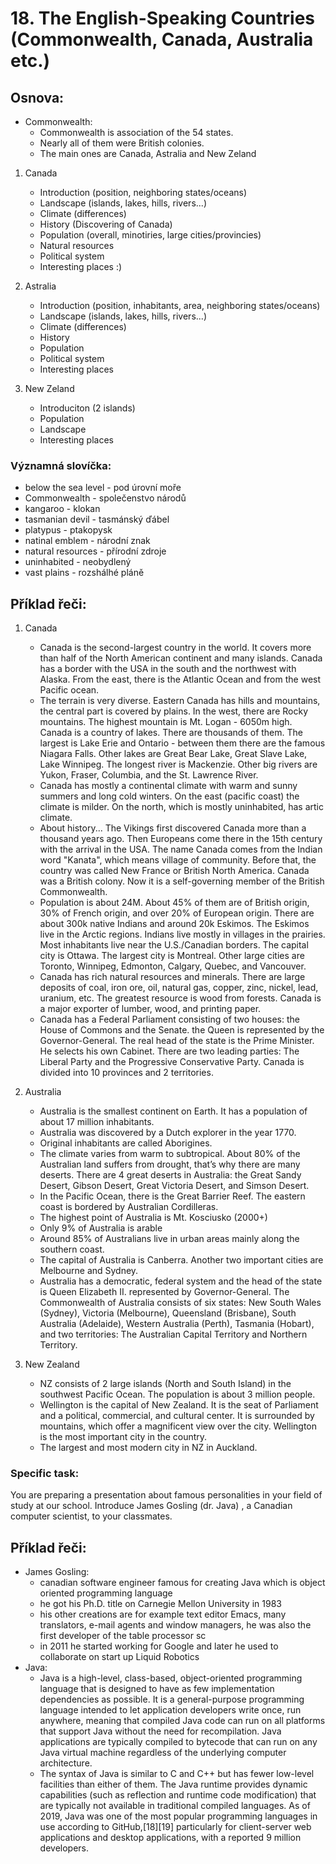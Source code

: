 # 18. The English-Speaking Countries (Commonwealth, Canada, Australia etc.)

## Osnova: 

* Commonwealth:
    * Commonwealth is association of the 54 states.   
    * Nearly all of them were British colonies.
    * The main ones are Canada, Astralia and New Zeland
  
1. Canada
   * Introduction (position, neighboring states/oceans)
   * Landscape (islands, lakes, hills, rivers...)
   * Climate (differences)
   * History (Discovering of Canada)
   * Population (overall, minotiries, large cities/provincies)
   * Natural resources
   * Political system
   * Interesting places :)
  
2. Astralia
   * Introduction (position, inhabitants, area, neighboring states/oceans)
   * Landscape (islands, lakes, hills, rivers...)
   * Climate (differences)
   * History
   * Population
   * Political system
   * Interesting places

3. New Zeland
   * Introduciton (2 islands)
   * Population
   * Landscape
   * Interesting places

### Významná slovíčka:
* below the sea level - pod úrovní moře 
* Commonwealth - společenstvo národů 
* kangaroo - klokan 
* tasmanian devil - tasmánský ďábel 
* platypus - ptakopysk 
* natinal emblem - národní znak 
* natural resources - přírodní zdroje 
* uninhabited - neobydlený 
* vast plains - rozshálhé pláně 


## Příklad řeči: 
1. Canada
   * Canada is the second-largest country in the world. It covers more than half of the North American continent and many islands.
   Canada has a border with the USA in the south and the northwest with Alaska. From the east, there is the Atlantic Ocean and from the west Pacific ocean.
   * The terrain is very diverse. Eastern Canada has hills and mountains, the central part is covered by plains. In the west, there are Rocky mountains. The highest mountain is Mt. Logan - 6050m high.     
   Canada is a country of lakes. There are thousands of them. The largest is Lake Erie and Ontario - between them there are the famous Niagara Falls. Other lakes are Great Bear Lake, Great Slave Lake, Lake Winnipeg. The longest river is Mackenzie. Other big rivers are Yukon, Fraser, Columbia, and the St. Lawrence River.
   * Canada has mostly a continental climate with warm and sunny summers and long cold winters. On the east (pacific coast) the climate is milder. On the north, which is mostly uninhabited, has artic climate.
   * About history... The Vikings first discovered Canada more than a thousand years ago. Then Europeans come there in the 15th century with the arrival in the USA. The name Canada comes from the Indian word "Kanata", which means village of community. Before that, the country was called New France or British North America. Canada was a British colony. Now it is a self-governing member of the British Commonwealth.
   * Population is about 24M. About 45% of them are of British origin, 30% of French origin, and over 20% of European origin. There are about 300k native Indians and around 20k Eskimos. The Eskimos live in the Arctic regions. Indians live mostly in villages in the prairies. Most inhabitants live near the U.S./Canadian borders. The capital city is Ottawa. The largest city is Montreal. Other large cities are Toronto, Winnipeg, Edmonton, Calgary, Quebec, and Vancouver.
   * Canada has rich natural resources and minerals. There are large deposits of coal, iron ore, oil, natural gas, copper, zinc, nickel, lead, uranium, etc. The greatest resource is wood from forests. Canada is a major exporter of lumber, wood, and printing paper.
   * Canada has a Federal Parliament consisting of two houses: the House of Commons and the Senate. the Queen is represented by the Governor-General. The real head of the state is the Prime Minister. He selects his own Cabinet. There are two leading parties: The Liberal Party and the Progressive Conservative Party.
   Canada is divided into 10 provinces and 2 territories.

2. Australia
   * Australia is the smallest continent on Earth. It has a population of about 17 million inhabitants. 
   * Australia was discovered by a Dutch explorer in the year 1770. 
   * Original inhabitants are called Aborigines.
   * The climate varies from warm to subtropical. About 80% of the Australian land suffers from drought, that’s why there are many deserts. There are 4 great deserts in Australia: the Great Sandy Desert, Gibson Desert, Great Victoria Desert, and Simson Desert.
   * In the Pacific Ocean, there is the Great Barrier Reef. The eastern coast is bordered by Australian Cordilleras.
   * The highest point of Australia is Mt. Kosciusko (2000+)
   * Only 9% of Australia is arable
   * Around 85% of Australians live in urban areas mainly along the southern coast.
   * The capital of Australia is Canberra. Another two important cities are Melbourne and Sydney. 
   * Australia has a democratic, federal system and the head of the state is Queen Elizabeth II. represented by Governor-General. The Commonwealth of Australia consists of six states: New South Wales (Sydney), Victoria (Melbourne), Queensland (Brisbane), South Australia (Adelaide), Western Australia (Perth), Tasmania (Hobart), and two territories: The Australian Capital Territory and Northern Territory.

3. New Zealand 
   * NZ consists of 2 large islands (North and South Island) in the southwest Pacific Ocean. The population is about 3 million people.
   * Wellington is the capital of New Zealand. It is the seat of Parliament and a political, commercial, and cultural center. It is surrounded by mountains, which offer a magnificent view over the city. Wellington is the most important city in the country.
   * The largest and most modern city in NZ in Auckland.


### Specific task:
You are preparing  a presentation about famous personalities in your field of study at our school. Introduce James Gosling (dr. Java) , a Canadian computer scientist, to your classmates.

## Příklad řeči: 
* James Gosling:
    *	canadian software engineer famous for creating Java which is object oriented programming language
    *	he got his Ph.D. title on Carnegie Mellon University in 1983
    *	his other creations are for example text editor Emacs, many translators, e-mail agents and window managers, he was also the first developer of the table processor sc
    *	in 2011 he started working for Google and later he used to collaborate on start up Liquid Robotics
* Java: 
   * Java is a high-level, class-based, object-oriented programming language that is designed to have as few implementation dependencies as possible. It is a general-purpose programming language intended to let application developers write once, run anywhere, meaning that compiled Java code can run on all platforms that support Java without the need for recompilation. Java applications are typically compiled to bytecode that can run on any Java virtual machine regardless of the underlying computer architecture.
   * The syntax of Java is similar to C and C++ but has fewer low-level facilities than either of them. The Java runtime provides dynamic capabilities (such as reflection and runtime code modification) that are typically not available in traditional compiled languages. As of 2019, Java was one of the most popular programming languages in use according to GitHub,[18][19] particularly for client-server web applications and desktop applications, with a reported 9 million developers.





